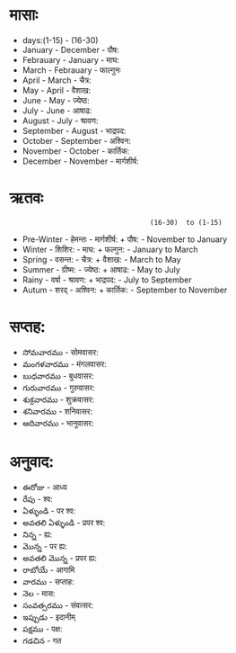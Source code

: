 # मासाः
- days:(1-15)  - (16-30)
- January - December - पौष:
- Febrauary - January - माघ:
- March - Febrauary - फाल्गुनः 
- April - March - चैत्र:
- May - April - वैशाख:
- June - May  - ज्येष्ठ:
- July - June - आषाढ:
- August - July - श्रावण: 
- September - August - भाद्रपद:
- October - September - अश्विन:
- November - October - कार्तिक:
- December - November - मार्गशीर्ष:

# ऋतवः

                                       (16-30)  to (1-15)
- Pre-Winter - हेमन्तः - मार्गशीर्ष: + पौष: - November to January
- Winter  - शिशिर: - माघ: + फल्गुन: - January to March
- Spring - वसन्त: - चैत्र: + वैशाख: - March to May
- Summer - ग्रीष्म: - ज्येष्ठ: + आषाढ: - May to July
- Rainy - वर्षा - श्रावण: + भाद्रपद: - July to September
- Autum - शरद् - अश्विन: + कार्तिक: - September to November

# सप्तह:
- సోమవారము - सोमवासर: 
- మంగళవారము - मंगलवासर:
- బుధవారము - बुधवासर:
- గురువారము - गुरुवासर:
- శుక్రవారము - शुक्रवासर:
- శనివారము - शनिवासर:
- ఆదివారము - भानुवासर:


# अनुवाद:
- ఈరోజు - आध्य
- రేపు - श्व:
- ఏళ్ళుండి - पर श्व:
- అవతలి ఏళ్ళుండి - प्रपर श्व:
- నిన్న - ह्य:
- మొన్న - पर ह्य:
- అవతలి మొన్న - प्रपर ह्य: 
- రాబోయే  - आगामि 
- వారము - सप्ताह:
- నెల - मास:
- సంవత్సరము  - संवत्सर:
- ఇప్పుడు  - इदानीम् 
- పక్షము - पक्ष:
- గడచిన - गत 






